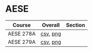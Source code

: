 # AESE

| Course | Overall | Section |
| ------ | ------- | ------- |
| AESE 278A | [csv](https://github.com/UCSD-Historical-Enrollment-Data/2023Fall/blob/main/overall/AESE%20278A.csv), [png](https://raw.githubusercontent.com/UCSD-Historical-Enrollment-Data/2023Fall/main/plot_overall/AESE%20278A.png) |  |
| AESE 279A | [csv](https://github.com/UCSD-Historical-Enrollment-Data/2023Fall/blob/main/overall/AESE%20279A.csv), [png](https://raw.githubusercontent.com/UCSD-Historical-Enrollment-Data/2023Fall/main/plot_overall/AESE%20279A.png) |  |

